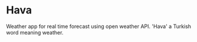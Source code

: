 # Hava
Weather app for real time forecast using open weather API. 'Hava' a Turkish word meaning weather.
